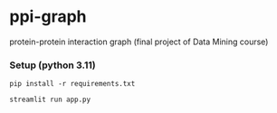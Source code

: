 # ppi-graph
protein-protein interaction graph (final project of Data Mining course) 

### Setup (python 3.11)
```pip install -r requirements.txt```


```streamlit run app.py```